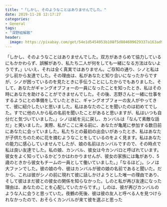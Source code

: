```yaml
---
title: "「しかし、そのようなことはありませんでした。"
date: 2019-11-28 12:17:27
categories:
- General
tags:
- "深野組解散"
header:
  image: https://pixabay.com/get/54e1d5454953b108f5d084609629337a163ad9ed504c704c722b72d59745c65e_1280.jpg
---
```


「しかし、そのようなことはありませんでした。双方があきらめて協力しているにもかかわらず、誤解があり、私たち二人が何をしても一緒になる方法はないようです。」いいえ、それは全く真実ではありません。ご存知の通り、シノと私は少し前から友達でした。その理由は、私があなたと知り合いになったからですが、シノが困っているのを見たときに手伝うことにしたからでもありました。そして、あなたがギャングオブフォーの一員になったことを知ったとき、私はその時にあなたを助けることができませんでした。その後、志野さんと一緒に仕事をするようにとの準備をしていたときに、ギャングオブフォーの友人がやってきて、彼に紹介したいと思いました。私はあなたのことを聞いたのは初めてでした。すでに他の人から私の名前を聞いたことがあると思いますが、私はいつも自分だと気づいていました。」シノは紙を元に戻し、カンバルは「なんて素敵な話だ」と笑いました。実際、私がここに来る前に、あなたが亀尾に参加する数日前にあなたに会っていました。私たちとの最初の出会いがあったとき、私はあなたが子供たちのために花を摘むようなことをしているのをよく見ます。私はあなたの能力に感心していませんでしたが、娘の名前はカンバルですので、その時点で私は良い友達でした。私の娘、カンバル、彼女は今カンバロと呼ばれています。彼女をよく知っているかどうかはわかりませんが、彼女の家族には亀があり、5歳のときから彼女もチームの一員として働いていました。」「なるほど」。シノは大ファンでした。彼の娘の今、彼はカンバルが彼の娘の名前であると聞いた。だから、これは彼がシノの前に現れて彼に話しかけようとした唯一の理由であり、そして彼はまだ彼との彼女の関係を知らなかった。しのと私が再び友達になった理由は、あなたのことを心配していたからです。」しのは、彼が再びカンバルのような人に会うと思っていた。夜鶴の死後、彼は彼の友人と呼べる人を見つけられなかったので、おそらくカンバルが来て彼を選ぶと思った
